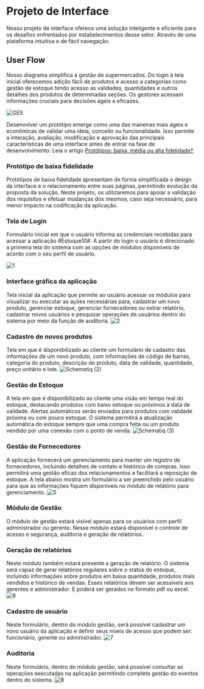 
# Projeto de Interface
Nosso projeto de interface oferece uma solução inteligente e eficiente para os desafios enfrentados por estabelecimentos desse setor. Através de uma plataforma intuitiva e de fácil navegação.
## User Flow

Nosso diagrama simplifica a gestão de supermercados. Do login à tela inicial oferecemos adição fácil de produtos e acesso a categorias como gestão de estoque tendo acesso as validades, quantidades e outros detalhes dos produtos de determinadas seções. Os gestores acessam informações cruciais para decisões ágeis e eficazes.


![GES](https://github.com/ICEI-PUC-Minas-PMV-ADS/pmv-ads-2023-2-e1-proj-web-t14-pmv-ads-2023-2-e1-proj-gestaoestoquesup/assets/146037542/def139d2-ef4c-4665-899c-9463f613d288)


Desenvolver um protótipo emerge como uma das maneiras mais ágeis e econômicas de validar uma ideia, conceito ou funcionalidade. Isso permite a interação, avaliação, modificação e aprovação das principais características de uma interface antes de entrar na fase de desenvolvimento. Leia o artigo [Protótipos: baixa, média ou alta fidelidade?](https://medium.com/ladies-that-ux-br/prot%C3%B3tipos-baixa-m%C3%A9dia-ou-alta-fidelidade-71d897559135).

### Protótipo de baixa fidelidade

Protótipos de baixa fidelidade apresentam de forma simplificada o design da interface e o relacionamento entre suas páginas, permitindo evolução da proposta da solução. Neste projeto, os utilizaremos para apoiar a validação dos requisitos e efetuar mudanças dos mesmos, caso seja necessário, para menor impacto na codificação da aplicação.

### Tela de Login
Formulário inicial em que o usuário informa as credenciais recebidas para acessar a aplicação #Estoque10#. A partir do login o usuário é direcionado a primeira tela do sistema com as opções de módulos disponíveis de acordo com o seu perfil de usuário.

![1](https://github.com/ICEI-PUC-Minas-PMV-ADS/pmv-ads-2023-2-e1-proj-web-t14-pmv-ads-2023-2-e1-proj-gestaoestoquesup/assets/146551414/6e72adcc-2d9b-4e85-a506-040cac3b7334)

### Interface gráfica da aplicação
Tela inicial da aplicação que permite ao usuário acessar os módulos para visualizar ou executar as ações necessárias para, cadastrar um novo produto, gerenciar estoque, gerenciar fornecedores ou extrar relatório, cadastrar novos usuários e pesquisar operações de usuários dentro do sistema por meio da função de auditoria.
![2](https://github.com/ICEI-PUC-Minas-PMV-ADS/pmv-ads-2023-2-e1-proj-web-t14-pmv-ads-2023-2-e1-proj-gestaoestoquesup/assets/146551414/050f55cf-d23f-4887-b5ef-e7b2b3c39691)

### Cadastro de novos produtos
Tela em que é disponibilizado ao cliente um formulário de cadastro das informações de um novo produto, com informações de código de barras, categoria do produto, descrição do produto, data de validade, quantidade, preço unitário e lote.
![Schematiq (2)](https://github.com/ICEI-PUC-Minas-PMV-ADS/pmv-ads-2023-2-e1-proj-web-t14-pmv-ads-2023-2-e1-proj-gestaoestoquesup/assets/146551414/978f7e57-1812-42bf-87ab-f178a4b8f15e)

### Gestão de Estoque
A tela em que é disponibilizado ao cliente uma visão em tempo real do estoque, destacando produtos com baixo estoque ou próximos à data de validade. Alertas automáticos serão enviados para produtos com validade próxima ou com pouco estoque. O sistema permitirá a atualização automática do estoque sempre que uma compra feita ou um produto vendido por uma conexão com o ponto de venda.
![Schematiq (3)](https://github.com/ICEI-PUC-Minas-PMV-ADS/pmv-ads-2023-2-e1-proj-web-t14-pmv-ads-2023-2-e1-proj-gestaoestoquesup/assets/146551414/66048589-54bd-4bbf-a529-35705eb586d4) 

### Gestão de Fornecedores
A aplicação fornecerá um gerenciamento para manter um registro de fornecedores, incluindo detalhes de contato e histórico de compras. Isso permitirá uma gestão eficaz dos relacionamentos e facilitará a reposição de estoque. A tela abaixo mostra um formulário a ser preenchido pelo usuário para que as informações fiquem disponíveis no módulo de relatório para gerenciamento.
![5](https://github.com/ICEI-PUC-Minas-PMV-ADS/pmv-ads-2023-2-e1-proj-web-t14-pmv-ads-2023-2-e1-proj-gestaoestoquesup/assets/146551414/4080b41f-3e26-41aa-b9e0-64ac106169f9)

### Módulo de Gestão
O módulo de gestão estará visível apenas para os usuários com perfil administrador ou gerente. Nesse módulo estará disponível o controle de acesso e segurança, auditoria e geração de relatórios. 

### Geração de relatórios
Neste módulo também estará presente a geração de relatório. O sistema será capaz de gerar relatórios regulares sobre o status do estoque, incluindo informações sobre produtos em baixa quantidade, produtos mais vendidos e histórico de vendas. Esses relatórios devem ser acessíveis aos gerentes e administrador. E poderá ser gerados no formato pdf ou excel.
![6](https://github.com/ICEI-PUC-Minas-PMV-ADS/pmv-ads-2023-2-e1-proj-web-t14-pmv-ads-2023-2-e1-proj-gestaoestoquesup/assets/146551414/3cf632a4-300a-487f-aea6-b6bacc58e61a)

### Cadastro de usuário
Neste formulário, dentro do módulo gestão, será possível cadastrar um novo usuário da aplicação e definir seus níveis de acesso que podem ser: funcionário, gerente ou administrador.
![7](https://github.com/ICEI-PUC-Minas-PMV-ADS/pmv-ads-2023-2-e1-proj-web-t14-pmv-ads-2023-2-e1-proj-gestaoestoquesup/assets/146551414/db0eb430-e114-4caf-bbc1-be5a27c6df56)

### Auditoria
Neste formulário, dentro do módulo gestão, será possível consultar as operações executadas na aplicação permitindo completa gestão do eventos dentro do sistema.
![8](https://github.com/ICEI-PUC-Minas-PMV-ADS/pmv-ads-2023-2-e1-proj-web-t14-pmv-ads-2023-2-e1-proj-gestaoestoquesup/assets/146551414/d81db8e4-00d4-43a1-b3fc-6f855d1eeb05)
